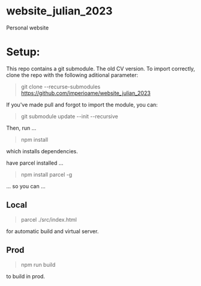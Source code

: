 # website_julian_2023
Personal website



# Setup:

This repo contains a git submodule. The old CV version.
To import correctly, clone the repo with the following aditional parameter:

> git clone --recurse-submodules https://github.com/imperioame/website_julian_2023

If you've made pull and forgot to import the module, you can:
> git submodule update --init --recursive

Then, run ...
> npm install

which installs dependencies.

have parcel installed ... 
> npm install parcel -g

... so you can ...


## Local
> parcel ./src/index.html 

for automatic build and virtual server.


## Prod
> npm run build

to build in prod.